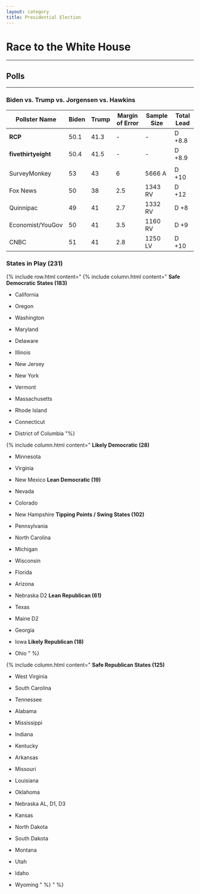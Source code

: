 ```yaml
---
layout: category
title: Presidential Election
---
```

<h1 style="float: center;">Race to the White House</h1>

<hr style="color:red;">

## Polls

---

### Biden vs. Trump vs. Jorgensen vs. Hawkins

| Pollster Name | Biden | Trump | Margin of Error | Sample Size | Total  Lead |
| --- | --- | --- | --- | --- | --- |
| **RCP** | 50.1 | 41.3 | - | - | D +8.8 |
| **fivethirtyeight** | 50.4 | 41.5 | - | - | D +8.9 |
| | | | | | |
| SurveyMonkey | 53 | 43 | 6 | 5666 A | D +10 |
| Fox News | 50 | 38 | 2.5 | 1343 RV | D +12 |
| Quinnipac | 49| 41 | 2.7 | 1332 RV | D +8 |
| Economist/YouGov | 50 | 41 | 3.5 | 1160 RV | D +9 |
| CNBC | 51 | 41 | 2.8 | 1250 LV | D +10 |

### States in Play (231)

{% include row.html content="
{% include column.html content="
**Safe Democratic States (183)**

* California

* Oregon

* Washington

* Maryland

* Delaware

* Illinois

* New Jersey

* New York

* Vermont

* Massachusetts

* Rhode Island

* Connecticut

* District of Columbia
"%}

{% include column.html content="
  **Likely Democratic (28)**

* Minnesota

* Virginia

* New Mexico
  **Lean Democratic (19)**

* Nevada

* Colorado

* New Hampshire
  **Tipping Points / Swing States (102)**

* Pennsylvania

* North Carolina

* Michigan

* Wisconsin

* Florida

* Arizona

* Nebraska D2
  **Lean Republican (61)**

* Texas

* Maine D2

* Georgia

* Iowa
  **Likely Republican (18)**

* Ohio
" %}

{% include column.html content="
  **Safe Republican States (125)**

* West Virginia

* South  Carolina

* Tennessee

* Alabama

* Mississippi

* Indiana

* Kentucky

* Arkansas

* Missouri

* Louisiana

* Oklahoma

* Nebraska AL, D1, D3

* Kansas

* North Dakota

* South Dakota

* Montana

* Utah

* Idaho

* Wyoming
" %}
" %}